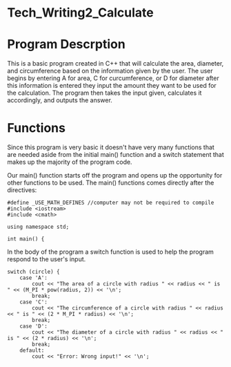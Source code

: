 # Tech_Writing2_Calculate
Program Descrption
===========================
This is a basic program created in C++ that will calculate the area, diameter, and circumference based on the information given by the user. The user begins by entering A for area, C for curcumference, or D for diameter after this information is entered they input the amount they want to be used for the calculation. 
The program then takes the input given, calculates it accordingly, and outputs the answer.

Functions
===========================
Since this program is very basic it doesn't have very many functions that are needed aside from the initial main() function and a switch statement that makes up the majority of the program code.

Our main() function starts off the program and opens up the opportunity for other functions to be used. The main() functions comes directly after the directives:

```
#define _USE_MATH_DEFINES //computer may not be required to compile
#include <iostream>
#include <cmath>

using namespace std;

int main() { 
```

In the body of the program a switch function is used to help the program respond to the user's input.

```
switch (circle) {
	case 'A':
		cout << "The area of a circle with radius " << radius << " is " << (M_PI * pow(radius, 2)) << '\n';
		break;
	case 'C':
		cout << "The circumference of a circle with radius " << radius << " is " << (2 * M_PI * radius) << '\n';
		break;
	case 'D':
		cout << "The diameter of a circle with radius " << radius << " is " << (2 * radius) << '\n';
		break;
	default:
		cout << "Error: Wrong input!" << '\n';
```
